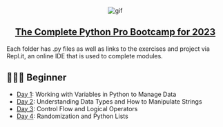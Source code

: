<p align="center">
<img width="" src="https://user-images.githubusercontent.com/115984905/206465735-b906bbfe-8971-491d-a487-9e3d807ee0e2.gif" align="center" alt="gif" />

<h2 align ="center"><a href="https://www.udemy.com/course/100-days-of-code/">The Complete Python Pro Bootcamp for 2023</a></h2>

Each folder has .py files as well as links to the exercises and project via Repl.it, an online IDE that is used to complete modules.

## 👨🏻‍🎓 Beginner
- [Day 1](day01): Working with Variables in Python to Manage Data
- [Day 2](day02): Understanding Data Types and How to Manipulate Strings
- [Day 3](day03): Control Flow and Logical Operators
- [Day 4](day04): Randomization and Python Lists
